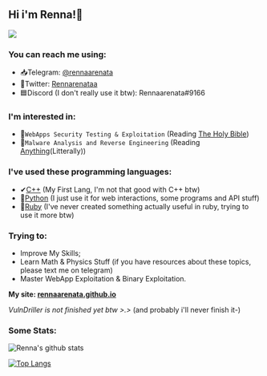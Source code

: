 ## Hi i'm Renna!🦌
![](https://i.ibb.co/yQpkmnb/reindeer-4213845-640.jpg)
### You can reach me using:
- 📥Telegram: [@rennaarenata](https://t.me/rennaarenata)
- 🦅Twitter: [Rennarenataa](https://twitter.com/rennaarenataa)
- 🟦Discord (I don't really use it btw): Rennaarenata#9166

### I'm interested in:
- 📃`WebApps Security Testing & Exploitation` (Reading [The Holy Bible](https://portswigger.net/web-security/web-application-hackers-handbook))
- 👾`Malware Analysis and Reverse Engineering` (Reading [Anything](https://www.anything.org/)(Litterally))

### I've used these programming languages:
- ✔[C++](https://en.wikipedia.org/wiki/C%2B%2B) (My First Lang, I'm not that good with C++ btw)
- 🐍[Python](https://en.wikipedia.org/wiki/Python_(programming_language)) (I just use it for web interactions, some programs and API stuff)
- 💎[Ruby](https://en.wikipedia.org/wiki/Ruby_(programming_language)) (I've never created something actually useful in ruby, trying to use it more btw)

### Trying to:
- Improve My Skills;
- Learn Math & Physics Stuff (if you have resources about these topics, please text me on telegram)
- Master WebApp Exploitation & Binary Exploitation.

**My site: [rennaarenata.github.io](https://rennaarenata.github.io)**

*_VulnDriller is not finished yet btw >.>_* (and probably i'll never finish it-)

### Some Stats:
![Renna's github stats](https://github-readme-stats.vercel.app/api?username=RENNAARENATA&show_icons=true&count_private=true&theme=react)

[![Top Langs](https://github-readme-stats.vercel.app/api/top-langs/?username=RENNAARENATA&layout=compact)](https://github.com/ExploitHaxgithub-readme-stats)
